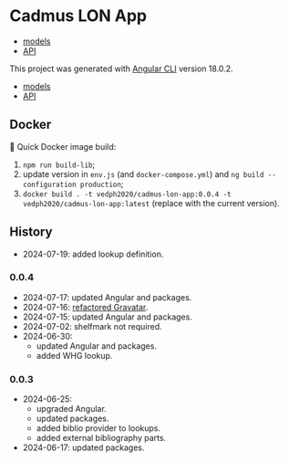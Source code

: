 # Cadmus LON App

- [models](https://github.com/vedph/cadmus-lon)
- [API](https://github.com/vedph/cadmus-lon-api)

This project was generated with [Angular CLI](https://github.com/angular/angular-cli) version 18.0.2.

- [models](https://github.com/vedph/cadmus-lon)
- [API](https://github.com/vedph/cadmus-lon-api)

## Docker

🐋 Quick Docker image build:

1. `npm run build-lib`;
2. update version in `env.js` (and `docker-compose.yml`) and `ng build --configuration production`;
3. `docker build . -t vedph2020/cadmus-lon-app:0.0.4 -t vedph2020/cadmus-lon-app:latest` (replace with the current version).

## History

- 2024-07-19: added lookup definition.

### 0.0.4

- 2024-07-17: updated Angular and packages.
- 2024-07-16: [refactored Gravatar](https://myrmex.github.io/overview/cadmus/dev/history/f-gravatar/).
- 2024-07-15: updated Angular and packages.
- 2024-07-02: shelfmark not required.
- 2024-06-30:
  - updated Angular and packages.
  - added WHG lookup.

### 0.0.3

- 2024-06-25:
  - upgraded Angular.
  - updated packages.
  - added biblio provider to lookups.
  - added external bibliography parts.
- 2024-06-17: updated packages.
